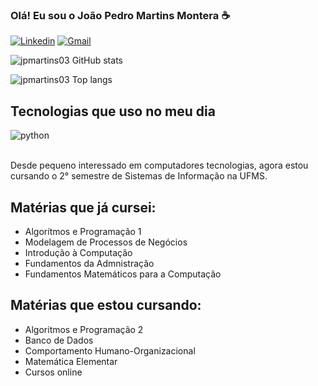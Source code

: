 ### Olá! Eu sou o João Pedro Martins Montera ☕

[![Linkedin](https://img.shields.io/badge/LinkedIn-0077B5?style=for-the-badge&logo=linkedin&logoColor=white)]()
[![Gmail](https://img.shields.io/badge/Gmail-D14836?style=for-the-badge&logo=gmail&logoColor=white)](mailto:contatojpmartins03@gmail.com)

![jpmartins03 GitHub stats](https://github-readme-stats.vercel.app/api?username=jpmartins03&show_icons=true&theme=cobalt2)

![jpmartins03 Top langs](https://github-readme-stats.vercel.app/api/top-langs/?username=lhbarboz&theme=cobalt2&layout=donut)

## Tecnologias que uso no meu dia

<div style="display: inline_block">
    <img align="center" alt="python" src="https://img.shields.io/badge/Python-3776AB?style=for-the-badge&logo=python&logoColor=yellow">
    <div style="display: inline_block">
</div><br/>

Desde pequeno interessado em computadores tecnologias, agora estou cursando o 2° semestre de Sistemas de Informação na UFMS.

## Matérias que já cursei:
- Algorítmos e Programação 1
- Modelagem de Processos de Negócios
- Introdução à Computação
- Fundamentos da Admnistração
- Fundamentos Matemáticos para a Computação

## Matérias que estou cursando:
- Algoritmos e Programação 2
- Banco de Dados
- Comportamento Humano-Organizacional
- Matemática Elementar
- Cursos online 



